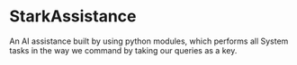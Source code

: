 # StarkAssistance
An AI assistance built by using python modules, which performs all System tasks in the way we command by taking our queries as a key.
